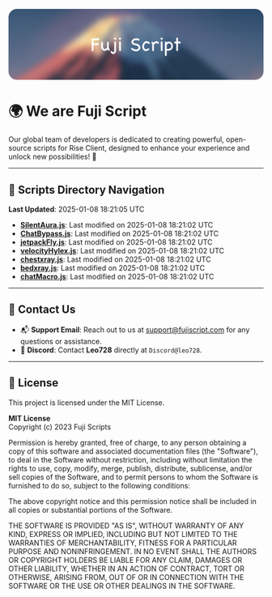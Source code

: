 ![Banner](.github/b.webp)

# 🌍 **We are Fuji Script**

Our global team of developers is dedicated to creating powerful, open-source scripts for Rise Client, designed to enhance your experience and unlock new possibilities! 🌟

---
<!-- SCRIPTS_NAVIGATION_START -->
## 📂 **Scripts Directory Navigation**

**Last Updated**: 2025-01-08 18:21:05 UTC

- **[SilentAura.js](scripts/SilentAura.js)**: Last modified on 2025-01-08 18:21:02 UTC
- **[ChatBypass.js](scripts/ChatBypass.js)**: Last modified on 2025-01-08 18:21:02 UTC
- **[jetpackFly.js](scripts/jetpackFly.js)**: Last modified on 2025-01-08 18:21:02 UTC
- **[velocityHylex.js](scripts/velocityHylex.js)**: Last modified on 2025-01-08 18:21:02 UTC
- **[chestxray.js](scripts/chestxray.js)**: Last modified on 2025-01-08 18:21:02 UTC
- **[bedxray.js](scripts/bedxray.js)**: Last modified on 2025-01-08 18:21:02 UTC
- **[chatMacro.js](scripts/chatMacro.js)**: Last modified on 2025-01-08 18:21:02 UTC

<!-- SCRIPTS_NAVIGATION_END -->

---

## 💬 **Contact Us**  
- 📬 **Support Email**: Reach out to us at [support@fujiscript.com](mailto:support@fujiscript.com) for any questions or assistance.  
- 💬 **Discord**: Contact **Leo728** directly at `Discord@leo728`.

---

## 📜 **License**

This project is licensed under the MIT License.  

**MIT License**  
Copyright (c) 2023 Fuji Scripts  

Permission is hereby granted, free of charge, to any person obtaining a copy of this software and associated documentation files (the "Software"), to deal in the Software without restriction, including without limitation the rights to use, copy, modify, merge, publish, distribute, sublicense, and/or sell copies of the Software, and to permit persons to whom the Software is furnished to do so, subject to the following conditions:  

The above copyright notice and this permission notice shall be included in all copies or substantial portions of the Software.  

THE SOFTWARE IS PROVIDED "AS IS", WITHOUT WARRANTY OF ANY KIND, EXPRESS OR IMPLIED, INCLUDING BUT NOT LIMITED TO THE WARRANTIES OF MERCHANTABILITY, FITNESS FOR A PARTICULAR PURPOSE AND NONINFRINGEMENT. IN NO EVENT SHALL THE AUTHORS OR COPYRIGHT HOLDERS BE LIABLE FOR ANY CLAIM, DAMAGES OR OTHER LIABILITY, WHETHER IN AN ACTION OF CONTRACT, TORT OR OTHERWISE, ARISING FROM, OUT OF OR IN CONNECTION WITH THE SOFTWARE OR THE USE OR OTHER DEALINGS IN THE SOFTWARE.  
